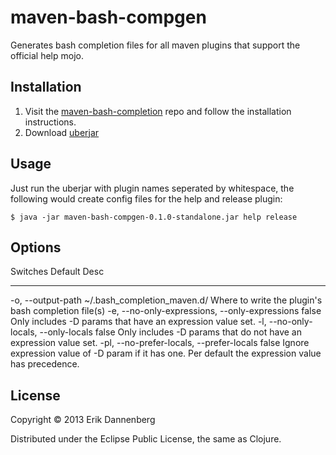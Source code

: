 # maven-bash-compgen

Generates bash completion files for all maven plugins that support the official help mojo.

## Installation

1. Visit the [maven-bash-completion](http://github.com/edannenberg/maven-bash-completion) repo and follow the installation instructions.
2. Download [uberjar](http://maven.bbe-consulting.de/content/repositories/releases/de/bbe-consulting/maven/maven-bash-compgen/0.1.0/maven-bash-compgen-0.1.0-standalone.jar)

## Usage

Just run the uberjar with plugin names seperated by whitespace, the following would create config files for the help and release plugin:

    $ java -jar maven-bash-compgen-0.1.0-standalone.jar help release

## Options

 Switches                                       Default                      Desc
 --------                                       -------                      ----
 -o, --output-path                              ~/.bash_completion_maven.d/  Where to write the plugin's bash completion file(s)
 -e, --no-only-expressions, --only-expressions  false                        Only includes -D params that have an expression value set.
 -l, --no-only-locals, --only-locals            false                        Only includes -D params that do not have an expression value set.
 -pl, --no-prefer-locals, --prefer-locals       false                        Ignore expression value of -D param if it has one. Per default the expression value has precedence.

## License

Copyright © 2013 Erik Dannenberg

Distributed under the Eclipse Public License, the same as Clojure.
